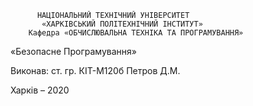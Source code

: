           НАЦІОНАЛЬНИЙ ТЕХНІЧНИЙ УНІВЕРСИТЕТ
           «ХАРКІВСЬКИЙ ПОЛІТЕХНІЧНИЙ ІНСТИТУТ»
        Кафедра «ОБЧИСЛЮВАЛЬНА ТЕХНІКА ТА ПРОГРАМУВАННЯ»











«Безопасне Програмування»

















Виконав:
ст.  гр. КІТ-М120б
Петров Д.М.






Харків – 2020
